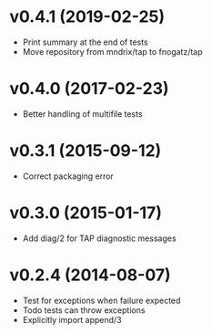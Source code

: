 # v0.4.1 (2019-02-25)

  * Print summary at the end of tests
  * Move repository from mndrix/tap to fnogatz/tap

# v0.4.0 (2017-02-23)

  * Better handling of multifile tests

# v0.3.1 (2015-09-12)

  * Correct packaging error

# v0.3.0 (2015-01-17)

  * Add diag/2 for TAP diagnostic messages

# v0.2.4 (2014-08-07)

  * Test for exceptions when failure expected
  * Todo tests can throw exceptions
  * Explicitly import append/3
